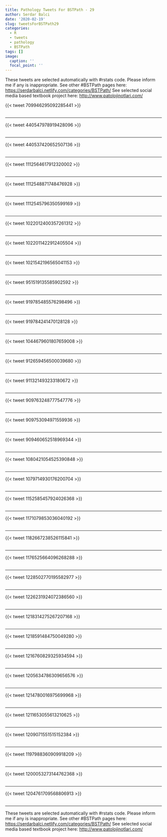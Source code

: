 ```yaml
---
title: Pathology Tweets For BSTPath - 29
author: Serdar Balci
date: '2020-02-19'
slug: tweetsForBSTPath29
categories:
  - R
  - tweets
  - pathology
  - BSTPath
tags: []
image:
  caption: ''
  focal_point: ''
---
```



These tweets are selected automatically with #rstats code. Please inform me if any is inappropriate.
See other #BSTPath pages here: https://serdarbalci.netlify.com/categories/BSTPath/ 
See selected social media based textbook project here: http://www.patolojinotlari.com/

{{< tweet 709946295092285441 >}}
<br>
<br>
<hr>
{{< tweet 440547978919428096 >}}
<br>
<br>
<hr>
{{< tweet 440537420652507136 >}}
<br>
<br>
<hr>
{{< tweet 1112564617912320002 >}}
<br>
<br>
<hr>
{{< tweet 1112548871748476928 >}}
<br>
<br>
<hr>
{{< tweet 1112545796350599169 >}}
<br>
<br>
<hr>
{{< tweet 1022012400357261312 >}}
<br>
<br>
<hr>
{{< tweet 1022011422912405504 >}}
<br>
<br>
<hr>
{{< tweet 1021542196565041153 >}}
<br>
<br>
<hr>
{{< tweet 951519135585902592 >}}
<br>
<br>
<hr>
{{< tweet 919785485576298496 >}}
<br>
<br>
<hr>
{{< tweet 919784241470128128 >}}
<br>
<br>
<hr>
{{< tweet 1044679601807659008 >}}
<br>
<br>
<hr>
{{< tweet 912659456500039680 >}}
<br>
<br>
<hr>
{{< tweet 911321493233180672 >}}
<br>
<br>
<hr>
{{< tweet 909763248777547776 >}}
<br>
<br>
<hr>
{{< tweet 909753094971559936 >}}
<br>
<br>
<hr>
{{< tweet 909460652518969344 >}}
<br>
<br>
<hr>
{{< tweet 1080421054525390848 >}}
<br>
<br>
<hr>
{{< tweet 1079714930176200704 >}}
<br>
<br>
<hr>
{{< tweet 1152585457924026368 >}}
<br>
<br>
<hr>
{{< tweet 1171079853036040192 >}}
<br>
<br>
<hr>
{{< tweet 1182667238526115841 >}}
<br>
<br>
<hr>
{{< tweet 1176525664096268288 >}}
<br>
<br>
<hr>
{{< tweet 1228502770195582977 >}}
<br>
<br>
<hr>
{{< tweet 1226231924072386560 >}}
<br>
<br>
<hr>
{{< tweet 1218314275267207168 >}}
<br>
<br>
<hr>
{{< tweet 1218591484750049280 >}}
<br>
<br>
<hr>
{{< tweet 1216760829325934594 >}}
<br>
<br>
<hr>
{{< tweet 1205634786309656576 >}}
<br>
<br>
<hr>
{{< tweet 1214780016975699968 >}}
<br>
<br>
<hr>
{{< tweet 1211653055613210625 >}}
<br>
<br>
<hr>
{{< tweet 1209071551515152384 >}}
<br>
<br>
<hr>
{{< tweet 1197988360909918209 >}}
<br>
<br>
<hr>
{{< tweet 1200053273144762368 >}}
<br>
<br>
<hr>
{{< tweet 1204761709568806913 >}}
<br>
<br>
<hr>


These tweets are selected automatically with #rstats code. Please inform me if any is inappropriate.
See other #BSTPath pages here: https://serdarbalci.netlify.com/categories/BSTPath/ 
See selected social media based textbook project here: http://www.patolojinotlari.com/
